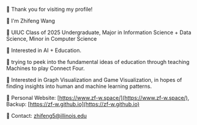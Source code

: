 🌹 Thank you for visiting my profile!

🌹 I'm Zhifeng Wang

🌹 UIUC Class of 2025 Undergraduate, Major in Information Science + Data Science, Minor in Computer Science

🌹 Interested in AI + Education.

🌹 trying to peek into the fundamental ideas of education through teaching Machines to play Connect Four.

🌹 Interested in Graph Visualization and Game Visualization, in hopes of finding insights into human and machine learning patterns.

🌹 Personal Website: [https://www.zf-w.space/](https://www.zf-w.space/), Backup: [https://zf-w.github.io](https://zf-w.github.io)

🌹 Contact: [zhifeng5@illinois.edu](mailto:zhifeng5@illinois.edu)
